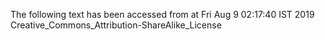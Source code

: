The following text has been accessed from at Fri Aug 9 02:17:40 IST 2019
Creative_Commons_Attribution-ShareAlike_License
